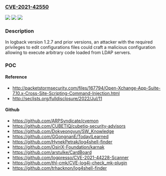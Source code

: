 ### [CVE-2021-42550](https://cve.mitre.org/cgi-bin/cvename.cgi?name=CVE-2021-42550)
![](https://img.shields.io/static/v1?label=Product&message=logback&color=blue)
![](https://img.shields.io/static/v1?label=Version&message=%3C%201.2.9%20&color=brighgreen)
![](https://img.shields.io/static/v1?label=Vulnerability&message=CWE-502%20Deserialization%20of%20Untrusted%20Data&color=brighgreen)

### Description

In logback version 1.2.7 and prior versions, an attacker with the required privileges to edit configurations files could craft a malicious configuration allowing to execute arbitrary code loaded from LDAP servers.

### POC

#### Reference
- http://packetstormsecurity.com/files/167794/Open-Xchange-App-Suite-7.10.x-Cross-Site-Scripting-Command-Injection.html
- http://seclists.org/fulldisclosure/2022/Jul/11

#### Github
- https://github.com/ARPSyndicate/cvemon
- https://github.com/CUBETIQ/cubetiq-security-advisors
- https://github.com/Dokyeongyun/SW_Knowledge
- https://github.com/GGongnanE/TodayILearned
- https://github.com/HynekPetrak/log4shell-finder
- https://github.com/OsiriX-Foundation/karnak
- https://github.com/arstulke/CardBoard
- https://github.com/logpresso/CVE-2021-44228-Scanner
- https://github.com/thl-cmk/CVE-log4j-check_mk-plugin
- https://github.com/trhacknon/log4shell-finder

